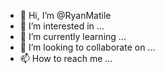 - 👋 Hi, I’m @RyanMatile
- 👀 I’m interested in ...
- 🌱 I’m currently learning ...
- 💞️ I’m looking to collaborate on ...
- 📫 How to reach me ...

<!---
RyanMatile/RyanMatile is a ✨ special ✨ repository because its `README.md` (this file) appears on your GitHub profile.
You can click the Preview link to take a look at your changes.
--->
